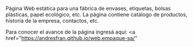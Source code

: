 Página Web estática para una fábrica de envases, etiquetas, bolsas plásticas, papel ecológico, etc.
La página contiene catálogo de productos, historia de la empresa, contactos, etc.

Para conocer el avance de la página ingresá aquí:
<a href="https://andresfran.github.io/web.empaque-sa/"
